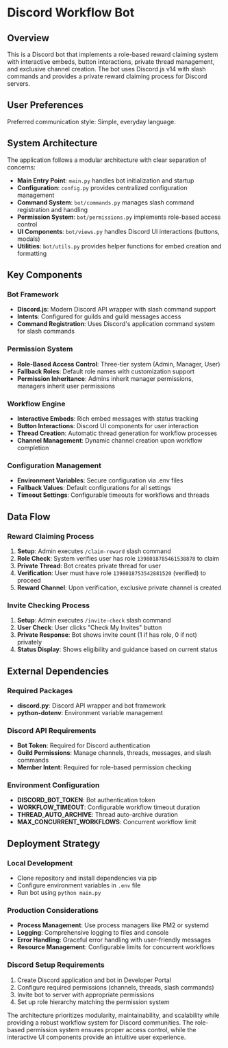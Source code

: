 # Discord Workflow Bot

## Overview

This is a Discord bot that implements a role-based reward claiming system with interactive embeds, button interactions, private thread management, and exclusive channel creation. The bot uses Discord.js v14 with slash commands and provides a private reward claiming process for Discord servers.

## User Preferences

Preferred communication style: Simple, everyday language.

## System Architecture

The application follows a modular architecture with clear separation of concerns:

- **Main Entry Point**: `main.py` handles bot initialization and startup
- **Configuration**: `config.py` provides centralized configuration management
- **Command System**: `bot/commands.py` manages slash command registration and handling
- **Permission System**: `bot/permissions.py` implements role-based access control
- **UI Components**: `bot/views.py` handles Discord UI interactions (buttons, modals)
- **Utilities**: `bot/utils.py` provides helper functions for embed creation and formatting

## Key Components

### Bot Framework
- **Discord.js**: Modern Discord API wrapper with slash command support
- **Intents**: Configured for guilds and guild messages access
- **Command Registration**: Uses Discord's application command system for slash commands

### Permission System
- **Role-Based Access Control**: Three-tier system (Admin, Manager, User)
- **Fallback Roles**: Default role names with customization support
- **Permission Inheritance**: Admins inherit manager permissions, managers inherit user permissions

### Workflow Engine
- **Interactive Embeds**: Rich embed messages with status tracking
- **Button Interactions**: Discord UI components for user interaction
- **Thread Creation**: Automatic thread generation for workflow processes
- **Channel Management**: Dynamic channel creation upon workflow completion

### Configuration Management
- **Environment Variables**: Secure configuration via .env files
- **Fallback Values**: Default configurations for all settings
- **Timeout Settings**: Configurable timeouts for workflows and threads

## Data Flow

### Reward Claiming Process
1. **Setup**: Admin executes `/claim-reward` slash command
2. **Role Check**: System verifies user has role `1398018785461538878` to claim
3. **Private Thread**: Bot creates private thread for user
4. **Verification**: User must have role `1398018753542881520` (verified) to proceed
5. **Reward Channel**: Upon verification, exclusive private channel is created

### Invite Checking Process
1. **Setup**: Admin executes `/invite-check` slash command
2. **User Check**: User clicks "Check My Invites" button
3. **Private Response**: Bot shows invite count (1 if has role, 0 if not) privately
4. **Status Display**: Shows eligibility and guidance based on current status

## External Dependencies

### Required Packages
- **discord.py**: Discord API wrapper and bot framework
- **python-dotenv**: Environment variable management

### Discord API Requirements
- **Bot Token**: Required for Discord authentication
- **Guild Permissions**: Manage channels, threads, messages, and slash commands
- **Member Intent**: Required for role-based permission checking

### Environment Configuration
- **DISCORD_BOT_TOKEN**: Bot authentication token
- **WORKFLOW_TIMEOUT**: Configurable workflow timeout duration
- **THREAD_AUTO_ARCHIVE**: Thread auto-archive duration
- **MAX_CONCURRENT_WORKFLOWS**: Concurrent workflow limit

## Deployment Strategy

### Local Development
- Clone repository and install dependencies via pip
- Configure environment variables in `.env` file
- Run bot using `python main.py`

### Production Considerations
- **Process Management**: Use process managers like PM2 or systemd
- **Logging**: Comprehensive logging to files and console
- **Error Handling**: Graceful error handling with user-friendly messages
- **Resource Management**: Configurable limits for concurrent workflows

### Discord Setup Requirements
1. Create Discord application and bot in Developer Portal
2. Configure required permissions (channels, threads, slash commands)
3. Invite bot to server with appropriate permissions
4. Set up role hierarchy matching the permission system

The architecture prioritizes modularity, maintainability, and scalability while providing a robust workflow system for Discord communities. The role-based permission system ensures proper access control, while the interactive UI components provide an intuitive user experience.
